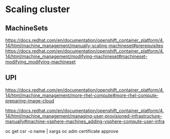 # Scaling cluster


## MachineSets

https://docs.redhat.com/en/documentation/openshift_container_platform/4.14/html/machine_management/manually-scaling-machineset#prerequisites
https://docs.redhat.com/en/documentation/openshift_container_platform/4.14/html/machine_management/modifying-machineset#machineset-modifying_modifying-machineset


## UPI
https://docs.redhat.com/en/documentation/openshift_container_platform/4.14/html/machine_management/more-rhel-compute#more-rhel-compute-preparing-image-cloud

https://docs.redhat.com/en/documentation/openshift_container_platform/4.14/html/machine_management/managing-user-provisioned-infrastructure-manually#machine-vsphere-machines_adding-vsphere-compute-user-infra

oc get csr -o name | xargs oc adm certificate approve
